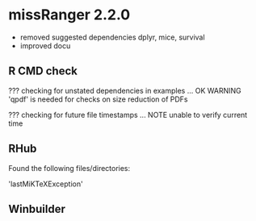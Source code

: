 # missRanger 2.2.0

- removed suggested dependencies dplyr, mice, survival
- improved docu

## R CMD check

??? checking for unstated dependencies in examples ... OK
   WARNING
  'qpdf' is needed for checks on size reduction of PDFs

??? checking for future file timestamps ... NOTE
  unable to verify current time

## RHub

Found the following files/directories:

  'lastMiKTeXException'
  
## Winbuilder

